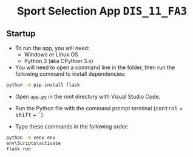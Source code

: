 <div align="center">
<h1>Sport Selection App <kbd>DIS_11_FA3</kbd></h1>
</div>
<h2>Startup</h2>

- To run the app, you will need:
  - Windows or Linux OS
  - Python 3 (aka CPython 3.x)
- You will need to open a command line in the folder, then run the following command to install dependencies:

```sh
python -m pip install flask
```

- Open `app.py` in the root directory with Visual Studio Code.

- Run the Python file with the command prompt terminal (<kbd>control</kbd> + <kbd>shift</kbd> + <kbd>`</kbd>)

- Type these commands in the following order:

```cmd
python -m venv env
env\Scripts\activate
flask run
```
